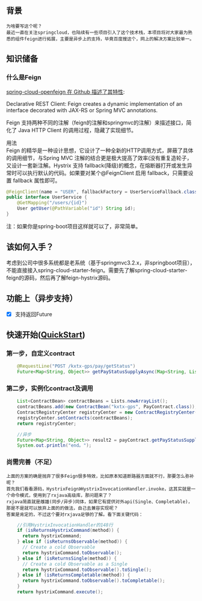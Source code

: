## 背景
    为啥要写这个呢？
    最近一直在关注springcloud，也陆续有一些项目引入了这个技术栈，本项目将对大家最为熟悉的组件feign进行拓展，主要是异步上的支持，毕竟百度搜这个，网上的解决方案比较单一。
    
## 知识储备
### 什么是Feign
[spring-cloud-openfeign 在 Github 描述了其特性](https://github.com/spring-cloud/spring-cloud-openfeign):<p/>
Declarative REST Client: Feign creates a dynamic implementation of an interface decorated with JAX-RS or Spring MVC annotations.<p/>
Feign 支持两种不同的注解（feign的注解和springmvc的注解）来描述接口，简化了 Java HTTP Client 的调用过程，隐藏了实现细节。<p/>
用法<br/>
Feign 的精华是一种设计思想，它设计了一种全新的HTTP调用方式，屏蔽了具体的调用细节，与Spring MVC 注解的结合更是极大提高了效率(没有重复造轮子，又设计一套新注解。Hystrix 支持 fallback(降级)的概念，在熔断器打开或发生异常时可以执行默认的代码。如果要对某个@FeignClient 启用 fallback，只需要设置 fallback 属性即可。
```java
@FeignClient(name = "USER", fallbackFactory = UserServiceFallback.class)
public interface UserService {
    @GetMapping("/users/{id}")
    User getUser(@PathVariable("id") String id);
}
```
注：如果你是spring-boot项目这样就可以了，非常简单。

##  该如何入手？
考虑到公司中很多系统都是老系统（基于springmvc3.2.x，非springboot项目），不能直接接入spring-cloud-starter-feign。需要先了解spring-cloud-starter-feign的源码，然后再了解feign-hystrix源码。

##  功能上（异步支持）
- [x] 支持返回Future

## 快速开始([QuickStart](src/test/java/com/github/feign/QuickStart.java))
### 第一步，自定义contract
```java
    @RequestLine("POST /kxtx-gps/pay/getStatus")
    Future<Map<String, Object>> getPayStatusSupplyAsync(Map<String, List<String>> batchNos);
```
### 第二步，实例化contract及调用
```java
    List<ContractBean> contractBeans = Lists.newArrayList();
    contractBeans.add(new ContractBean("kxtx-gps", PayContract.class));
    ContractRegistryCenter registryCenter = new ContractRegistryCenter();
    registryCenter.setContracts(contractBeans);
    return registryCenter;
```
```java
    //异步
    Future<Map<String, Object>> result2 = payContract.getPayStatusSupplyAsync(Maps.newHashMap("orderIds", Lists.newArrayList("09fd82b3fb084438a245d564dc8af965")));
    System.out.println("end。");
```

### 尚需完善（不足）
    上面的方案的确是抛弃了很多Feign很多特效，比如原本知道断路器方面就不行，那要怎么弥补呢？
    首先我们看看源码，HystrixFeign》HystrixInvocationHandler.invoke，这其实就是一个命令模式，使用到了rxjava高级库，那问题来了？
    rxjava简直就是雌雄(同步/异步)同体，如果它有提供对外api(Single、Completable)，那是不是就可以放弃上面的的做法，自己去兼容实现呢？
    答案是肯定的，不过这个要对rxjava足够的了解。看下面关键代码：
```java
    //引用HystrixInvocationHandler的148行
    if (isReturnsHystrixCommand(method)) {
      return hystrixCommand;
    } else if (isReturnsObservable(method)) {
      // Create a cold Observable
      return hystrixCommand.toObservable();
    } else if (isReturnsSingle(method)) {
      // Create a cold Observable as a Single
      return hystrixCommand.toObservable().toSingle();
    } else if (isReturnsCompletable(method)) {
      return hystrixCommand.toObservable().toCompletable();
    }
    return hystrixCommand.execute();

```

